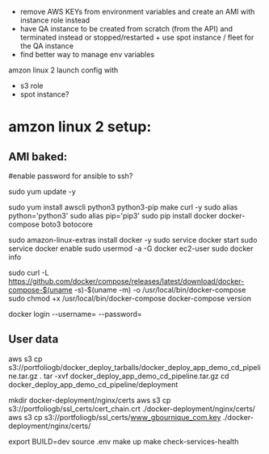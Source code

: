 
- remove AWS KEYs from environment variables and create an AMI with instance role instead
- have QA instance to be created from scratch (from the API) and terminated instead or stopped/restarted + use spot instance / fleet for the QA instance
- find better way to manage env variables


amzon linux 2 launch config with
- s3 role
- spot instance?

# amzon linux 2 setup:

## AMI baked:

#enable password for ansible to ssh?

sudo yum update -y

sudo yum install awscli python3 python3-pip make curl -y
sudo alias python='python3'
sudo alias pip='pip3'
sudo pip install docker docker-compose boto3 botocore


sudo amazon-linux-extras install docker -y
sudo service docker start
sudo service docker enable
sudo usermod -a -G docker ec2-user
sudo docker info

sudo curl -L https://github.com/docker/compose/releases/latest/download/docker-compose-$(uname -s)-$(uname -m) -o /usr/local/bin/docker-compose
sudo chmod +x /usr/local/bin/docker-compose
docker-compose version

docker login --username= --password=


## User data

aws s3 cp s3://portfoliogb/docker_deploy_tarballs/docker_deploy_app_demo_cd_pipeline.tar.gz .
tar -xvf docker_deploy_app_demo_cd_pipeline.tar.gz
cd docker_deploy_app_demo_cd_pipeline/deployment

mkdir docker-deployment/nginx/certs
aws s3 cp s3://portfoliogb/ssl_certs/cert_chain.crt ./docker-deployment/nginx/certs/
aws s3 cp s3://portfoliogb/ssl_certs/www_gbournique_com.key ./docker-deployment/nginx/certs/

export BUILD=dev
source .env
make up
make check-services-health


